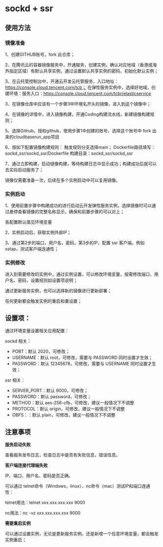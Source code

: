 # sockd + ssr

## 使用方法

### 镜像准备

1、创建GITHUB账号，fork 此仓库；

2、在腾讯云的容器镜像服务中，开通服务，创建实例，确认对应地域（香港或海外指定区域）有默认共享实例，通过设置默认共享实例的密码，初始化默认实例；

3、在云托管控制台中，开通云开发云托管服务，入口地址：https://console.cloud.tencent.com/tcb；
   在弹性服务实例中，选择好地域，创建环境：服务入口：https://console.cloud.tencent.com/tcbr/elasticservice

3、在镜像仓库中应该有一个步骤3中环境名开头的镜像，进入到这个镜像中；

4、在镜像的详情中，进入镜像构建，开通Coding构建流水线，新建镜像构建规则；

5、选择Github，授权github，使用步骤1中创建的账号，选择这个账号中 fork 出来的cloudbaserun_app项目

6、按如下配置镜像构建规则：
    触发规则分支选择main；
    Dockerfile路径填写：sockd_ssr/sockd_ssr/Dockerfile
    构建目录：sockd_ssr/sockd_ssr

7、通过立即构建，启动镜像构建，等待构建日志中显示成功；构建成功后就可以去实际启动服务了；


镜像仅需要准备一次，后续在多个实例启动中可以复用镜像。

### 实例启动

1、使用前置步骤中构建成功的进行启动云开发弹性服务实例，选择镜像时可以通过悬停查看镜像的完整名称显示，确保和前置步骤的可以对上；

各配置默认值见环境变量

2、实例启动后，获取实例外部IP；

3、通过第2步的端口，用户名，密码，第3步的IP，配置 ssr 客户端，例如sstap，测试客户端连通性；

### 实例修改

进入到需要修改的实例中，通过实例设置，可以修改环境变量，按需修改端口、用户名、密码，设置规则如设置项说明；

通过更新服务实例，也可以选择新的镜像进行更新部署；

任何更新都会触发实例的重启和重设置；


## 设置项：

通过环境变量设置相关应用配置：

sockd 相关：

* PORT：默认 2020，可修改；
* USERNAME：默认 root，可修改，需要与 PASSWORD 同时设置才生效；
* PASSWORD：默认 12345678，可修改，需要与 USERNAME 同时设置才生效；

ssr 相关：
* SERVER_PORT：默认 9000，可修改；
* PASSWORD：默认 password，可修改；
* METHOD：默认 aes-256-cfb，可修改，建议一般情况下不调整
* PROTOCOL：默认 origin，可修改，建议一般情况下不调整
* OBFS：：默认 plain，可修改，建议一般情况下不调整

## 注意事项

**服务启动失败**

查看服务发布日志，检查日志中是否有失败信息，错误信息。

**客户端连接代理端失败**

IP、端口、用户名、密码是否正确。

可以通过 telnet命令（Windows，linux）、nc命令（mac）测试IP和端口连通性：

telnet用法：telnet xxx.xxx.xxx.xxx 9000

nc用法：nc -vz xxx.xxx.xxx.xxx 9000

**需要重启实例**

可以通过设置实例，无论是更新服务实例，还是新增一个任意环境变量，都会触发实例重启；


